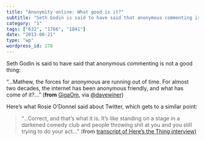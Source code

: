 ```yaml
---
title: "Anonymity online: What good is it?"
subtitle: "Seth Godin is said to have said that anonymous commenting is not a good thing:"
category: "1"
tags: ["632", "1766", "1841"]
date: "2013-08-21"
type: "wp"
wordpress_id: 178
---
```

Seth Godin is said to have said that anonymous commenting is not a good thing:

> 
“…Mathew, the forces for anonymous are running out of time. For almost two decades, the internet has been anonymous friendly, and what has come of it?…” (**from** [GigaOm](http://gigaom.com/2013/08/21/dear-arianna-anonymity-has-value-and-doing-away-with-it-wont-solve-your-commenting-problem/#comment-1358993), via [@davewiner](https://twitter.com/davewiner/status/370279089136865280))

Here’s what Rosie O’Donnel said about Twitter, which gets to a similar point:

> “…Correct, and that’s what it is. It’s like standing on a stage in a darkened comedy club and people throwing shit at you and you still trying to do your act…” (**from** [transcript of Here’s the Thing interview)](http://www.wnyc.org/shows/heresthething/2013/jun/24/transcript/)